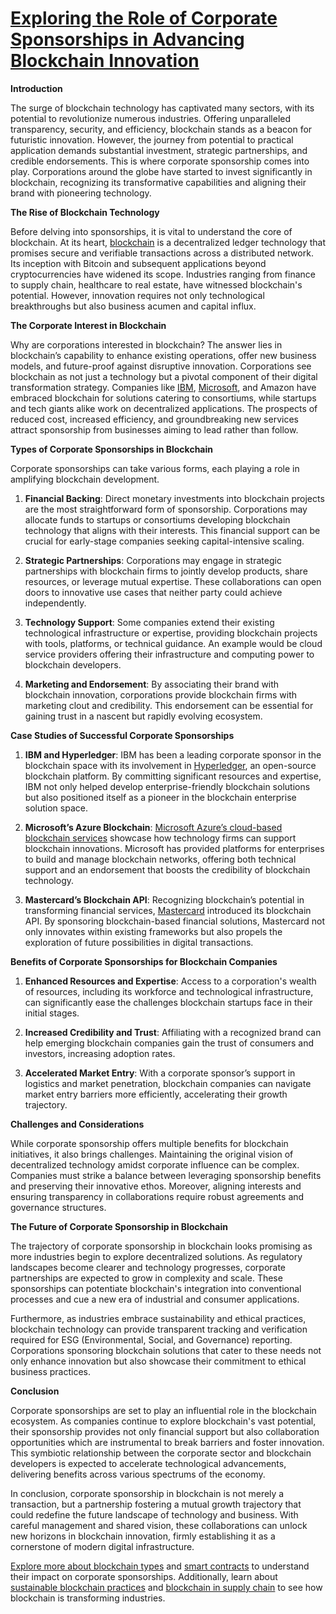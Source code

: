 # [**Exploring the Role of Corporate Sponsorships in Advancing Blockchain Innovation**](https://www.example.com)

**Introduction**

The surge of blockchain technology has captivated many sectors, with its potential to revolutionize numerous industries. Offering unparalleled transparency, security, and efficiency, blockchain stands as a beacon for futuristic innovation. However, the journey from potential to practical application demands substantial investment, strategic partnerships, and credible endorsements. This is where corporate sponsorship comes into play. Corporations around the globe have started to invest significantly in blockchain, recognizing its transformative capabilities and aligning their brand with pioneering technology.

**The Rise of Blockchain Technology**

Before delving into sponsorships, it is vital to understand the core of blockchain. At its heart, [blockchain](https://www.license-token.com/wiki/what-is-blockchain) is a decentralized ledger technology that promises secure and verifiable transactions across a distributed network. Its inception with Bitcoin and subsequent applications beyond cryptocurrencies have widened its scope. Industries ranging from finance to supply chain, healthcare to real estate, have witnessed blockchain's potential. However, innovation requires not only technological breakthroughs but also business acumen and capital influx.

**The Corporate Interest in Blockchain**

Why are corporations interested in blockchain? The answer lies in blockchain’s capability to enhance existing operations, offer new business models, and future-proof against disruptive innovation. Corporations see blockchain as not just a technology but a pivotal component of their digital transformation strategy. Companies like [IBM](https://www.ibm.com/blockchain), [Microsoft](https://azure.microsoft.com/en-us/solutions/blockchain/), and Amazon have embraced blockchain for solutions catering to consortiums, while startups and tech giants alike work on decentralized applications. The prospects of reduced cost, increased efficiency, and groundbreaking new services attract sponsorship from businesses aiming to lead rather than follow.

**Types of Corporate Sponsorships in Blockchain**

Corporate sponsorships can take various forms, each playing a role in amplifying blockchain development.

1. **Financial Backing**: Direct monetary investments into blockchain projects are the most straightforward form of sponsorship. Corporations may allocate funds to startups or consortiums developing blockchain technology that aligns with their interests. This financial support can be crucial for early-stage companies seeking capital-intensive scaling.

2. **Strategic Partnerships**: Corporations may engage in strategic partnerships with blockchain firms to jointly develop products, share resources, or leverage mutual expertise. These collaborations can open doors to innovative use cases that neither party could achieve independently.

3. **Technology Support**: Some companies extend their existing technological infrastructure or expertise, providing blockchain projects with tools, platforms, or technical guidance. An example would be cloud service providers offering their infrastructure and computing power to blockchain developers.

4. **Marketing and Endorsement**: By associating their brand with blockchain innovation, corporations provide blockchain firms with marketing clout and credibility. This endorsement can be essential for gaining trust in a nascent but rapidly evolving ecosystem.

**Case Studies of Successful Corporate Sponsorships**

1. **IBM and Hyperledger**: IBM has been a leading corporate sponsor in the blockchain space with its involvement in [Hyperledger](https://www.hyperledger.org/), an open-source blockchain platform. By committing significant resources and expertise, IBM not only helped develop enterprise-friendly blockchain solutions but also positioned itself as a pioneer in the blockchain enterprise solution space.

2. **Microsoft’s Azure Blockchain**: [Microsoft Azure’s cloud-based blockchain services](https://azure.microsoft.com/en-us/solutions/blockchain/) showcase how technology firms can support blockchain innovations. Microsoft has provided platforms for enterprises to build and manage blockchain networks, offering both technical support and an endorsement that boosts the credibility of blockchain technology.

3. **Mastercard’s Blockchain API**: Recognizing blockchain’s potential in transforming financial services, [Mastercard](https://developer.mastercard.com/blockchain/) introduced its blockchain API. By sponsoring blockchain-based financial solutions, Mastercard not only innovates within existing frameworks but also propels the exploration of future possibilities in digital transactions.

**Benefits of Corporate Sponsorships for Blockchain Companies**

1. **Enhanced Resources and Expertise**: Access to a corporation's wealth of resources, including its workforce and technological infrastructure, can significantly ease the challenges blockchain startups face in their initial stages.

2. **Increased Credibility and Trust**: Affiliating with a recognized brand can help emerging blockchain companies gain the trust of consumers and investors, increasing adoption rates.

3. **Accelerated Market Entry**: With a corporate sponsor’s support in logistics and market penetration, blockchain companies can navigate market entry barriers more efficiently, accelerating their growth trajectory.

**Challenges and Considerations**

While corporate sponsorship offers multiple benefits for blockchain initiatives, it also brings challenges. Maintaining the original vision of decentralized technology amidst corporate influence can be complex. Companies must strike a balance between leveraging sponsorship benefits and preserving their innovative ethos. Moreover, aligning interests and ensuring transparency in collaborations require robust agreements and governance structures.

**The Future of Corporate Sponsorship in Blockchain**

The trajectory of corporate sponsorship in blockchain looks promising as more industries begin to explore decentralized solutions. As regulatory landscapes become clearer and technology progresses, corporate partnerships are expected to grow in complexity and scale. These sponsorships can potentiate blockchain's integration into conventional processes and cue a new era of industrial and consumer applications.

Furthermore, as industries embrace sustainability and ethical practices, blockchain technology can provide transparent tracking and verification required for ESG (Environmental, Social, and Governance) reporting. Corporations sponsoring blockchain solutions that cater to these needs not only enhance innovation but also showcase their commitment to ethical business practices.

**Conclusion**

Corporate sponsorships are set to play an influential role in the blockchain ecosystem. As companies continue to explore blockchain's vast potential, their sponsorship provides not only financial support but also collaboration opportunities which are instrumental to break barriers and foster innovation. This symbiotic relationship between the corporate sector and blockchain developers is expected to accelerate technological advancements, delivering benefits across various spectrums of the economy.

In conclusion, corporate sponsorship in blockchain is not merely a transaction, but a partnership fostering a mutual growth trajectory that could redefine the future landscape of technology and business. With careful management and shared vision, these collaborations can unlock new horizons in blockchain innovation, firmly establishing it as a cornerstone of modern digital infrastructure.

[Explore more about blockchain types](https://www.license-token.com/wiki/types-of-blockchains) and [smart contracts](https://www.license-token.com/wiki/smart-contracts-on-blockchain) to understand their impact on corporate sponsorships. Additionally, learn about [sustainable blockchain practices](https://www.license-token.com/wiki/sustainable-blockchain-practices) and [blockchain in supply chain](https://www.license-token.com/wiki/blockchain-in-supply-chain) to see how blockchain is transforming industries.